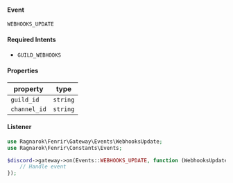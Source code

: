 #### Event
`WEBHOOKS_UPDATE`

#### Required Intents
- `GUILD_WEBHOOKS`

#### Properties
|property|type|
|--------|----|
|`guild_id`|`string`|
|`channel_id`|`string`|

#### Listener
```php
use Ragnarok\Fenrir\Gateway\Events\WebhooksUpdate;
use Ragnarok\Fenrir\Constants\Events;

$discord->gateway->on(Events::WEBHOOKS_UPDATE, function (WebhooksUpdate $event) {
    // Handle event
});
```
